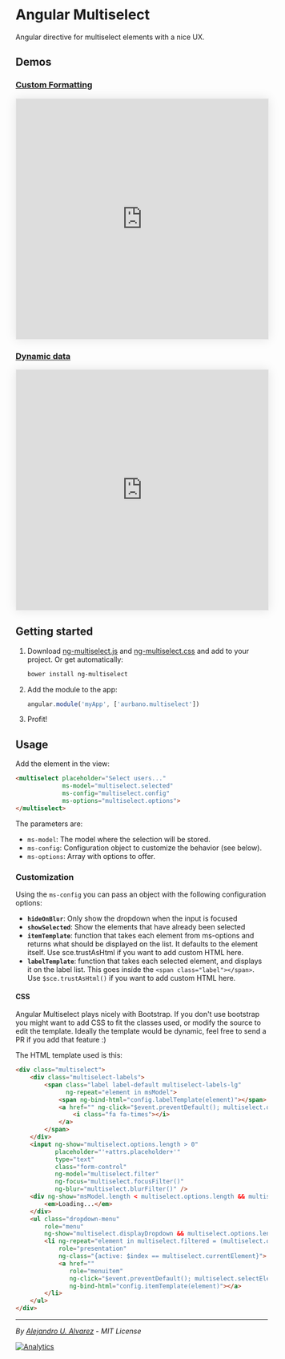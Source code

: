 # Angular Multiselect
Angular directive for multiselect elements with a nice UX.

## Demos
### [Custom Formatting](http://embed.plnkr.co/s2GFxXBXf1vderC0XCvP/)

<iframe src="http://embed.plnkr.co/s2GFxXBXf1vderC0XCvP/" height="480" width="100%" style="border:solid 1px #efefef; box-shadow:rgba(0,0,0,0.1) 0 0 20px"></iframe>

### [Dynamic data](http://embed.plnkr.co/TrwUBp1odAYmBPRarK5k/)

<iframe src="http://embed.plnkr.co/TrwUBp1odAYmBPRarK5k/" height="480" width="100%" style="border:solid 1px #efefef; box-shadow:rgba(0,0,0,0.1) 0 0 20px"></iframe>

## Getting started

1. Download [ng-multiselect.js](https://github.com/aurbano/ng-multiselect/blob/master/dist/ng-multiselect.js) and [ng-multiselect.css](https://github.com/aurbano/ng-multiselect/blob/master/dist/ng-multiselect.css) and add to your project. Or get automatically:

    ```bash
    bower install ng-multiselect
    ```

2. Add the module to the app:
    ```js
    angular.module('myApp', ['aurbano.multiselect'])
    ```
3. Profit!

## Usage

Add the element in the view:

```html
<multiselect placeholder="Select users..."
             ms-model="multiselect.selected"
             ms-config="multiselect.config"
             ms-options="multiselect.options">
</multiselect>
```

The parameters are:
* `ms-model`: The model where the selection will be stored.
* `ms-config`: Configuration object to customize the behavior (see below).
* `ms-options`: Array with options to offer.

### Customization
Using the `ms-config` you can pass an object with the following configuration options:

* **`hideOnBlur`**: Only show the dropdown when the input is focused
* **`showSelected`**: Show the elements that have already been selected
* **`itemTemplate`**: function that takes each element from ms-options and returns what should be displayed on the list. It defaults to the element itself. Use sce.trustAsHtml if you want to add custom HTML here.
* **`labelTemplate`**: function that takes each selected element, and displays it on the label list. This goes inside the `<span class="label"></span>`. Use `$sce.trustAsHtml()` if you want to add custom HTML here.

#### CSS
Angular Multiselect plays nicely with Bootstrap. If you don't use bootstrap you might want to add CSS to fit the classes used, or modify the source to edit the template. Ideally the template would be dynamic, feel free to send a PR if you add that feature :)

The HTML template used is this:

```html
<div class="multiselect">
    <div class="multiselect-labels">
        <span class="label label-default multiselect-labels-lg"
              ng-repeat="element in msModel">
            <span ng-bind-html="config.labelTemplate(element)"></span>
            <a href="" ng-click="$event.preventDefault(); multiselect.deleteSelected($index)" title="Remove element">
                <i class="fa fa-times"></i>
            </a>
        </span>
    </div>
    <input ng-show="multiselect.options.length > 0"
           placeholder="'+attrs.placeholder+'"
           type="text"
           class="form-control"
           ng-model="multiselect.filter"
           ng-focus="multiselect.focusFilter()"
           ng-blur="multiselect.blurFilter()" />
    <div ng-show="msModel.length < multiselect.options.length && multiselect.options.length === 0 && !multiselect.options.$resolved">
        <em>Loading...</em>
    </div>
    <ul class="dropdown-menu"
        role="menu"
        ng-show="multiselect.displayDropdown && multiselect.options.length > 0">
        <li ng-repeat="element in multiselect.filtered = (multiselect.options | filter:multiselect.filter) track by $index"
            role="presentation"
            ng-class="{active: $index == multiselect.currentElement}">
            <a href=""
               role="menuitem"
               ng-click="$event.preventDefault(); multiselect.selectElement($index)"
               ng-bind-html="config.itemTemplate(element)"></a>
        </li>
    </ul>
</div>
```

-----------
*By [Alejandro U. Alvarez](http://urbanoalvarez.es) - MIT License*

[![Analytics](https://ga-beacon.appspot.com/UA-3181088-16/ng-multiselect/readme)](https://github.com/aurbano)
